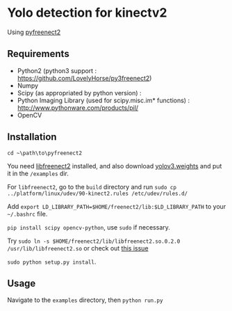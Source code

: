 Yolo detection for kinectv2
===========

Using [pyfreenect2](https://github.com/remexre/pyfreenect2)

Requirements
---------

- Python2 (python3 support : https://github.com/LovelyHorse/py3freenect2)
- Numpy
- Scipy (as appropriated by python version) : 
- Python Imaging Library (used for scipy.misc.im* functions) : http://www.pythonware.com/products/pil/
- OpenCV

Installation
---------
`cd ~\path\to\pyfreenect2`

You need [libfreenect2](https://github.com/OpenKinect/libfreenect2) installed, and also download [yolov3.weights](https://pjreddie.com/media/files/yolov3.weights) and put it in the `/examples` dir.

For `libfreenect2`, go to the `build` directory and run `sudo cp ../platform/linux/udev/90-kinect2.rules /etc/udev/rules.d/`

Add `export LD_LIBRARY_PATH=$HOME/freenect2/lib:$LD_LIBRARY_PATH` to your `~/.bashrc` file.

`pip install scipy opencv-python`, use `sudo` if necessary.

Try `sudo ln -s $HOME/freenect2/lib/libfreenect2.so.0.2.0 /usr/lib/libfreenect2.so` or check out [this issue](https://github.com/remexre/pyfreenect2/issues/11)


`sudo python setup.py install`.

Usage
---------

Navigate to the `examples` directory, then `python run.py`
